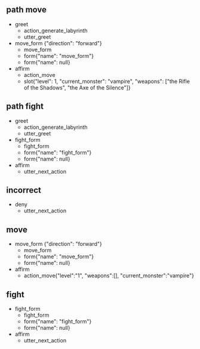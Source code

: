 ## path move
* greet
  - action_generate_labyrinth
  - utter_greet
* move_form {"direction": "forward"}
  - move_form
  - form{"name": "move_form"}
  - form{"name": null}
* affirm
  - action_move
  - slot{"level": 1, "current_monster": "vampire", "weapons": ["the Rifle of the Shadows", "the Axe of the Silence"]}
  
## path fight
* greet
  - action_generate_labyrinth
  - utter_greet
* fight_form
  - fight_form
  - form{"name": "fight_form"}
  - form{"name": null}
* affirm
  - utter_next_action
    
## incorrect
* deny
  - utter_next_action
  
## move
* move_form {"direction": "forward"}
  - move_form
  - form{"name": "move_form"}
  - form{"name": null}
* affirm
  - action_move{"level":"1", "weapons":[], "current_monster":"vampire"}
  
## fight
* fight_form
  - fight_form
  - form{"name": "fight_form"}
  - form{"name": null}
* affirm
  - utter_next_action